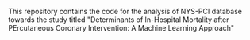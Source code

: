 This repository contains the code for the analysis of NYS-PCI database towards the study titled 
"Determinants of In-Hospital Mortality after PErcutaneous Coronary Intervention:  A Machine Learning Approach"
